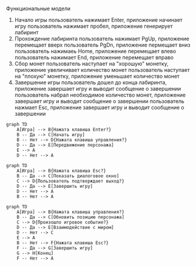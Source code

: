 Функциональные модели
1. Начало игры 
 пользователь нажимает Enter, приложение начинает игру
 пользователь нажимает пробел, приложение генерирует лабиринт 
2. Прохождение лабиринта
 пользователь нажимает PgUp, приложение перемещает вверх 
 пользователь PgDn, приложение пермещает вниз 
 пользователь нажимаеь Home, приложение перемещает влево
 пользователь нажимает End, приложение перемещает вправо
3. Сбор монет
 пользователь наступает на "хорошую" монетку, приложение увеличивает количество монет 
 пользователь наступает на "плохую" монетку, приложение уменьшает количество монет
4. Завершение игры 
 пользователь дошел до конца лабиринта, приложение завершает игру и выводит сообщение о завершении 
 пользователь набрал необходимое количество монет, приложение завершает игру и выводит сообщение о завершении
 пользователь нажмает Esc, приложение завершает игру и выводит сообщение о завершении

```mermaid
graph TD
    A[Игра] --> B{Нажата клавиша Enter?}
    B -- Да --> C[Начать игру]
    B -- Нет --> D{Нажата клавиша управления?}
    D -- Да --> E[Передвижение персонажа]
    E --> A
    D -- Нет --> A
```

```mermaid
graph TD
    A[Игра] --> B{Нажата клавиша Esc?}
    B -- Да --> C[Показать диалоговое окно]
    C --> D{Пользователь подтверждает выход?}
    D -- Да --> E[Завершить игру]
    D -- Нет --> A
    B -- Нет --> A
```

```mermaid
graph TD
    A[Игра] --> B{Нажата клавиша управления?}
    B -- Да --> C[Обновить позицию персонажа]
    C --> D{Произошло игровое событие?}
    D -- Да --> E[Взаимодействие с миром]
    D -- Нет --> C
    E --> A
    B -- Нет --> F{Нажата клавиша Esc?}
    F -- Да --> G[Завершить игру]
    G --> H[Конец]
    F -- Нет --> A
```
